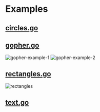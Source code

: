 # Examples

## [circles.go](/examples/circles.go)

## [gopher.go](/examples/gopher.go)

![gopher-example-1](https://cloud.githubusercontent.com/assets/565124/24701667/9faf49fa-19fb-11e7-9704-2c0d5bc0f700.jpg)
![gopher-example-2](https://cloud.githubusercontent.com/assets/565124/24701668/9fb0b22c-19fb-11e7-9b70-c70b07015624.jpg)

## [rectangles.go](/examples/rectangles.go)

![rectangles](https://cloud.githubusercontent.com/assets/565124/24702712/5bc3e85e-1a00-11e7-8554-4b794e1b700a.png)

## [text.go](/examples/text.go)
